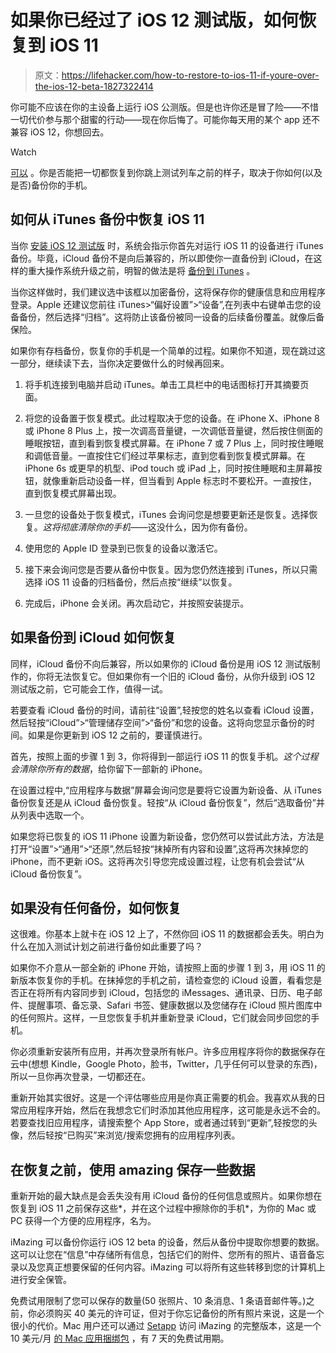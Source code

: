 # 如果你已经过了 iOS 12 测试版，如何恢复到 iOS 11

> 原文：<https://lifehacker.com/how-to-restore-to-ios-11-if-youre-over-the-ios-12-beta-1827322414>

你可能不应该在你的主设备上运行 iOS 公测版。但是也许你还是冒了险——不惜一切代价参与那个甜蜜的行动——现在你后悔了。可能你每天用的某个 app 还不兼容 iOS 12，你想回去。

Watch

[可以](https://beta.apple.com/sp/betaprogram/restore#ios) 。你是否能把一切都恢复到你跳上测试列车之前的样子，取决于你如何(以及是否)备份你的手机。

## 如何从 iTunes 备份中恢复 iOS 11

当你 [安装 iOS 12 测试版](https://lifehacker.com/how-to-install-the-ios-12-public-beta-right-now-1827116498) 时，系统会指示你首先对运行 iOS 11 的设备进行 iTunes 备份。毕竟，iCloud 备份不是向后兼容的，所以即使你一直备份到 iCloud，在这样的重大操作系统升级之前，明智的做法是将 [备份到 iTunes](https://support.apple.com/en-us/ht203977#itunes) 。

当你这样做时，我们建议选中该框以加密备份，这将保存你的健康信息和应用程序登录。Apple 还建议您前往 iTunes>“偏好设置”>“设备”,在列表中右键单击您的设备备份，然后选择“归档”。这将防止该备份被同一设备的后续备份覆盖。就像后备保险。

如果你有存档备份，恢复你的手机是一个简单的过程。如果你不知道，现在跳过这一部分，继续读下去，当你决定要做什么的时候再回来。

1.  将手机连接到电脑并启动 iTunes。单击工具栏中的电话图标打开其摘要页面。
2.  将您的设备置于恢复模式。此过程取决于您的设备。在 iPhone X、iPhone 8 或 iPhone 8 Plus 上，按一次调高音量键，一次调低音量键，然后按住侧面的睡眠按钮，直到看到恢复模式屏幕。在 iPhone 7 或 7 Plus 上，同时按住睡眠和调低音量。一直按住它们经过苹果标志，直到您看到恢复模式屏幕。在 iPhone 6s 或更早的机型、iPod touch 或 iPad 上，同时按住睡眠和主屏幕按钮，就像重新启动设备一样，但当看到 Apple 标志时不要松开。一直按住，直到恢复模式屏幕出现。

3.  一旦您的设备处于恢复模式，iTunes 会询问您是想要更新还是恢复。选择恢复。*这将彻底清除你的手机*——这没什么，因为你有备份。
4.  使用您的 Apple ID 登录到已恢复的设备以激活它。
5.  接下来会询问您是否要从备份中恢复。因为您仍然连接到 iTunes，所以只需选择 iOS 11 设备的归档备份，然后点按“继续”以恢复。
6.  完成后，iPhone 会关闭。再次启动它，并按照安装提示。

## 如果备份到 iCloud 如何恢复

同样，iCloud 备份不向后兼容，所以如果你的 iCloud 备份是用 iOS 12 测试版制作的，你将无法恢复它。但如果你有一个旧的 iCloud 备份，从你升级到 iOS 12 测试版之前，它可能会工作，值得一试。

若要查看 iCloud 备份的时间，请前往“设置”,轻按您的姓名以查看 iCloud 设置，然后轻按“iCloud”>“管理储存空间”>“备份”和您的设备。这将向您显示备份的时间。如果是你更新到 iOS 12 之前的，要谨慎进行。

首先，按照上面的步骤 1 到 3，你将得到一部运行 iOS 11 的恢复手机。*这个过程会清除你所有的数据*，给你留下一部新的 iPhone。

在设置过程中,“应用程序与数据”屏幕会询问您是要将它设置为新设备、从 iTunes 备份恢复还是从 iCloud 备份恢复。轻按“从 iCloud 备份恢复”，然后“选取备份”并从列表中选取一个。

如果您将已恢复的 iOS 11 iPhone 设置为新设备，您仍然可以尝试此方法，方法是打开“设置”>“通用”>“还原”,然后轻按“抹掉所有内容和设置”,这将再次抹掉您的 iPhone，而不更新 iOS。这将再次引导您完成设置过程，让您有机会尝试“从 iCloud 备份恢复”。

## 如果没有任何备份，如何恢复

这很难。你基本上就卡在 iOS 12 上了，不然你回 iOS 11 的数据都会丢失。明白为什么在加入测试计划之前进行备份如此重要了吗？

如果你不介意从一部全新的 iPhone 开始，请按照上面的步骤 1 到 3，用 iOS 11 的新版本恢复你的手机。在抹掉您的手机之前，请检查您的 iCloud 设置，看看您是否正在将所有内容同步到 iCloud，包括您的 iMessages、通讯录、日历、电子邮件、提醒事项、备忘录、Safari 书签、健康数据以及您储存在 iCloud 照片图库中的任何照片。这样，一旦您恢复手机并重新登录 iCloud，它们就会同步回您的手机。

你必须重新安装所有应用，并再次登录所有帐户。许多应用程序将你的数据保存在云中(想想 Kindle，Google Photo，脸书，Twitter，几乎任何可以登录的东西)，所以一旦你再次登录，一切都还在。

重新开始其实很好。这是一个评估哪些应用是你真正需要的机会。我喜欢从我的日常应用程序开始，然后在我想念它们时添加其他应用程序，这可能是永远不会的。若要查找旧应用程序，请搜索整个 App Store，或者通过转到“更新”,轻按您的头像，然后轻按“已购买”来浏览/搜索您拥有的应用程序列表。

## 在恢复之前，使用 amazing 保存一些数据

重新开始的最大缺点是会丢失没有用 iCloud 备份的任何信息或照片。如果你想在恢复到 iOS 11 之前保存这些*，并在这个过程中擦除你的手机*，为你的 Mac 或 PC 获得一个方便的应用程序，名为。

iMazing 可以备份你运行 iOS 12 beta 的设备，然后从备份中提取你想要的数据。这可以让您在“信息”中存储所有信息，包括它们的附件、您所有的照片、语音备忘录以及您真正想要保留的任何内容。iMazing 可以将所有这些转移到您的计算机上进行安全保管。

免费试用限制了您可以保存的数量(50 张照片、10 条消息、1 条语音邮件等。)之前，你必须购买 40 美元的许可证，但对于你忘记备份的所有照片来说，这是一个很小的代价。Mac 用户还可以通过 [Setapp](http://setapp.com) 访问 iMazing 的完整版本，这是一个 10 美元/月 [的 Mac 应用捆绑包](https://lifehacker.com/setapp-the-mac-app-subscription-service-is-now-live-f-1791614650) ，有 7 天的免费试用期。